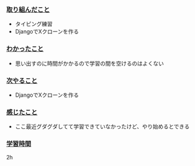 ### <u>取り組んだこと</u>
- タイピング練習
- DjangoでXクローンを作る

### <u>わかったこと</u>
- 思い出すのに時間がかかるので学習の間を空けるのはよくない

### <u>次やること</u>
- DjangoでXクローンを作る

### <u>感じたこと</u>
 - ここ最近グダグダしてて学習できていなかったけど、やり始めるとできる

### <u>学習時間</u>
2h